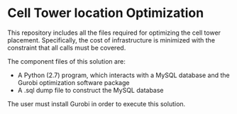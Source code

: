 # Cell Tower location Optimization

This repository includes all the files required for optimizing the cell tower placement.  Specifically, the cost of infrastructure is minimized with the constraint that all calls must be covered.

The component files of this solution are:
- A Python (2.7) program, which interacts with a MySQL database and the Gurobi optimization software package
- A .sql dump file to construct the MySQL database

The user must install Gurobi in order to execute this solution.
